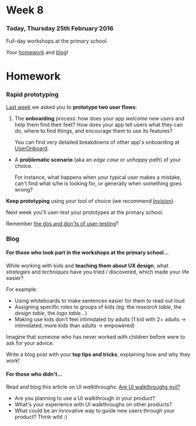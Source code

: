 # Week 8

### Today, Thursday 25th February 2016

Full-day workshops at the primary school.

Your [homework](#homework) and [blog](#blog)!


# Homework

### Rapid prototyping

[Last week](../07#your-turn-1) we asked you to **prototype two user flows**:

1. The **onboarding** process: how does your app *welcome new users* and help them find their feet? How does your app tell users what they can do, where to find things, and encourage them to use its features? 

	You can find very detailed breakdowns of other app's onboarding at [UserOnboard](http://www.useronboard.com/).
* A **problematic scenario** (aka an *edge case* or *unhappy path*) of your choice. 

	For instance, what happens when your typical user makes a mistake, can't find what s/he is looking for, or generally when something goes wrong?

**Keep prototyping** using your tool of choice (we recommend [Invision](http://www.invisionapp.com)).

Next week you'll user-test your prototypes at the primary school.

Remember [the dos and don'ts of user-testing](../04#dos-and-donts)?

<!--
### Invicta app template

Get familiar with it
-->

### Blog

#### For those who took part in the workshops at the primary school...

While working with kids and **teaching them about UX design**, what *strategies* and *techniques* have you tried / discovered, which made your life easier? 

For example:

* Using whiteboards to make sentences easier for them to read out loud
* Assigning specific roles to groups of kids (eg: the *research table*, the *design table*, the *logo table*...)
* Making use kids don't feel intimidated by adults (1 kid with 2+ adults → intimidated; more kids than adults → empowered)

Imagine that someone who has never worked with children before were to ask for your advice. 

Write a blog post with your **top tips and tricks**, explaining how and why they work!

#### For those who didn't... 

Read and blog this article on UI *walkthroughs*: [Are UI walkthroughs evil?](http://tapity.com/are-ui-walkthroughs-evil) 

* Are you planning to use a UI walkthrough in your product?
* What's your experience with UI walkthroughs on other products?
* What could be an innovative way to guide new users through your product? Think wild :)
